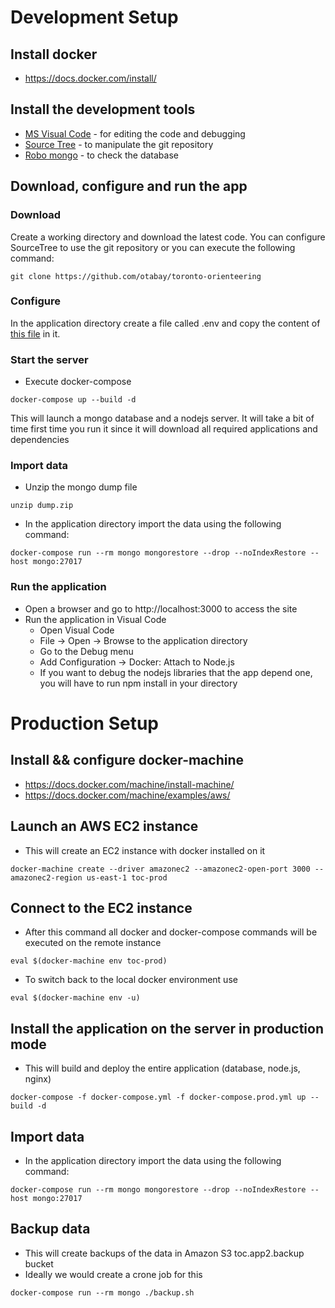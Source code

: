 # Development Setup
## Install docker
- https://docs.docker.com/install/

## Install the development tools
- [MS Visual Code](https://code.visualstudio.com/download) - for editing the code and debugging
- [Source Tree](https://www.sourcetreeapp.com/) - to manipulate the git repository
- [Robo mongo](https://robomongo.org/download) - to check the database

## Download, configure and run the app
### Download
Create a working directory and download the latest code. You can configure SourceTree to use the git repository or you can execute the following command:
```
git clone https://github.com/otabay/toronto-orienteering
```
### Configure
In the application directory create a file called .env and copy the content of [this file](https://drive.google.com/open?id=1mIlZdYcyEo1n2nizvuhM4s8Mc_EjUCSdkRlz6TPOfv0) in it.
### Start the server
- Execute docker-compose
```
docker-compose up --build -d
```
This will launch a mongo database and a nodejs server. It will take a bit of time first time you run it since it will download all required applications and dependencies
### Import data
- Unzip the mongo dump file
```
unzip dump.zip
```

- In the application directory import the data using the following command:
```
docker-compose run --rm mongo mongorestore --drop --noIndexRestore --host mongo:27017
```
### Run the application
- Open a browser and go to http://localhost:3000 to access the site
- Run the application in Visual Code
    - Open Visual Code
    - File -> Open -> Browse to the application directory
    - Go to the Debug menu
    - Add Configuration -> Docker: Attach to Node.js
    - If you want to debug the nodejs libraries that the app depend one, you will have to run npm install in your directory

# Production Setup
## Install && configure docker-machine
- https://docs.docker.com/machine/install-machine/
- https://docs.docker.com/machine/examples/aws/

## Launch an AWS EC2 instance
- This will create an EC2 instance with docker installed on it
```
docker-machine create --driver amazonec2 --amazonec2-open-port 3000 --amazonec2-region us-east-1 toc-prod
```
## Connect to the EC2 instance
- After this command all docker and docker-compose commands will be executed on the remote instance
```
eval $(docker-machine env toc-prod)
```
- To switch back to the local docker environment use 
```
eval $(docker-machine env -u)
```
## Install the application on the server in production mode
- This will build and deploy the entire application (database, node.js, nginx)
```
docker-compose -f docker-compose.yml -f docker-compose.prod.yml up --build -d
```
## Import data
- In the application directory import the data using the following command:
```
docker-compose run --rm mongo mongorestore --drop --noIndexRestore --host mongo:27017
```
## Backup data
- This will create backups of the data in Amazon S3 toc.app2.backup bucket
- Ideally we would create a crone job for this
```
docker-compose run --rm mongo ./backup.sh
```
